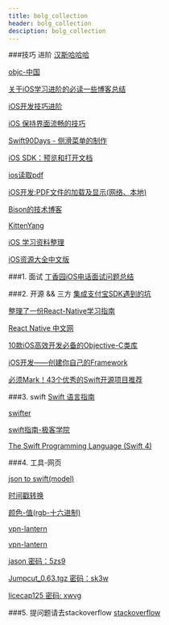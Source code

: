 ```yaml
---
title: bolg_collection
header: bolg_collection
desciption: bolg_collection 
---
```

###技巧 进阶
[汉斯哈哈哈](http://www.jianshu.com/u/368a8cd349af)

[objc-中国](https://objccn.io/issues/)

[关于iOS学习进阶的必读一些博客总结](http://www.jianshu.com/p/c47c24ab1e76)

[iOS开发技巧进阶](http://www.jianshu.com/c/f7e9389d893f)

[iOS 保持界面流畅的技巧](https://blog.ibireme.com/2015/11/12/smooth_user_interfaces_for_ios/)

[Swift90Days - 侧滑菜单的制作](https://segmentfault.com/a/1190000002420095)

[iOS SDK：预览和打开文档](http://www.cocoachina.com/ios/20130515/6212.html)

[ios读取pdf](http://blog.sina.com.cn/s/blog_49b531af0102e187.html)

[iOS开发:PDF文件的加载及显示(网络、本地)](http://blog.csdn.net/qcx321/article/details/52835855)

[Bison的技术博客](http://allluckly.cn)

[KittenYang](http://kittenyang.com/author/kittenyang/)

[iOS 学习资料整理](https://github.com/Aufree/trip-to-iOS)

[iOS资源大全中文版](https://github.com/jobbole/awesome-ios-cn#other-testing)

###1. 面试
[丁香园iOS电话面试问题总结](http://www.cocoachina.com/ios/20170623/19626.html)

###2. 开源 && 三方
[集成支付宝SDK遇到的坑](http://www.jianshu.com/p/16c2215ea37a)

[整理了一份React-Native学习指南](http://www.tuicool.com/articles/zaInUbA)

[React Native 中文网](http://reactnative.cn)

[10款iOS高效开发必备的Objective-C类库](https://my.oschina.net/iNiL0119/blog/179063)

[iOS开发——创建你自己的Framework](http://www.cocoachina.com/ios/20150127/11022.html)

[必须Mark！43个优秀的Swift开源项目推荐](http://www.csdn.net/article/2015-01-09/2823502-swift-open-source-libs)


###3. swift
[Swift 语言指南](https://github.com/ipader/SwiftGuide/blob/master/README.md)

[swifter](http://swifter.tips)

[swift指南-极客学院](http://wiki.jikexueyuan.com/project/swift/chapter2/08_Enumerations.html)

[The Swift Programming Language (Swift 4)](https://developer.apple.com/library/content/documentation/Swift/Conceptual/Swift_Programming_Language/AccessControl.html)

###4. 工具-网页

[json to swift(model)](http://www.guideluxe.com/JsonToSwift)

[时间戳转换](http://tool.chinaz.com/Tools/unixtime.aspx)

[颜色-值(rgb-十六进制)](http://www.sioe.cn/yingyong/yanse-rgb-16/)

[vpn-lantern](https://github.com/getlantern/lantern)

[vpn-lantern](https://github.com/getlantern/lantern)

[jason  密码：5zs9](https://pan.baidu.com/s/1mhLLRdQ)

[Jumpcut_0.63.tgz  密码：sk3w](https://pan.baidu.com/s/1i5pEdMX)

[licecap125 密码: xwvg](https://pan.baidu.com/s/1hs49nF2)

###5. 提问题请去stackoverflow
[stackoverflow](https://stackoverflow.com/)